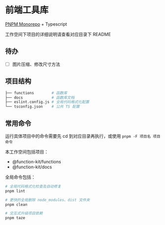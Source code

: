 # 前端工具库

[PNPM Monorepo](https://pnpm.io/zh/workspaces) + Typescript

工作空间下项目的详细说明请查看对应目录下 README

## 待办

- [ ] 图片压缩、修改尺寸方法

## 项目结构

```sh
├── functions        # 函数库
├── docs             # 函数库文档
├── eslint.config.js # 全局代码格式化配置
└── tsconfig.json    # 公共 TS 配置
```

## 常用命令

运行具体项目中的命令需要先 cd 到对应目录再执行，或使用 `pnpm -F 项目名 项目命令`

本工作空间包括项目：

- @function-kit/functions
- @function-kit/docs

全局命令包括：

```sh
# 全局代码格式化检查及自动修复
pnpm lint

# 更快的全局删除 node_modules、dist 文件夹
pnpm clean

# 交互式升级项目依赖
pnpm taze
```
